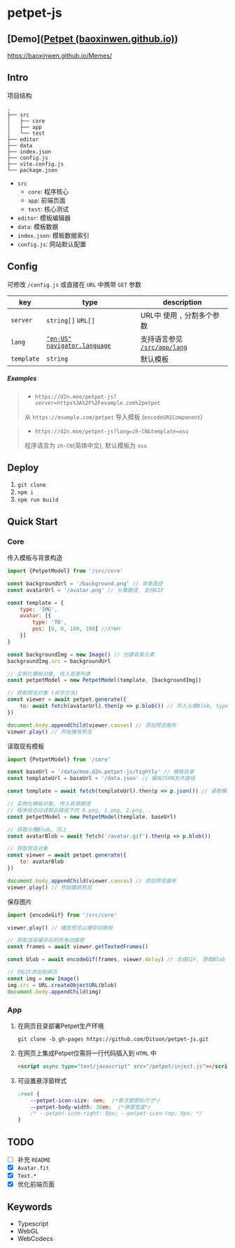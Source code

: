 # petpet-js

## [Demo]([Petpet (baoxinwen.github.io)](https://baoxinwen.github.io/Memes/))

https://baoxinwen.github.io/Memes/

## Intro

项目结构

```text
.
├── src
│   ├── core
│   ├── app
│   └── test
├── editor
├── data
├── index.json
├── config.js
├── vite.config.js
└── package.json
```

- `src`
    - `core`: 程序核心
    - `app`: 前端页面
    - `test`: 核心测试
- `editor`: 模板编辑器
- `data`: 模板数据
- `index.json`: 模板数据索引
- `config.js`: 网站默认配置

## Config

可修改 `/config.js` 或直接在 `URL` 中携带 `GET` 参数

| key        | type                                                                                                                                             | description                                      |
|------------|--------------------------------------------------------------------------------------------------------------------------------------------------|--------------------------------------------------|
| `server`   | `string[]` `URL[]`                                                                                                                               | URL中 使用 `,` 分割多个参数                               |
| `lang`     | [`"en-US"`](https://datatracker.ietf.org/doc/html/rfc5646) [`navigator.language`](https://developer.mozilla.org/docs/Web/API/Navigator/language) | 支持语言参见 [`/src/app/lang`](/src/app/lang/index.ts) |
| `template` | `string`                                                                                                                                         | 默认模板                                             |

##### Examples

> - `https://d2n.moe/petpet-js?server=https%3A%2F%2Fexample.com%2petpet`
>
> 从 `https://example.com/petpet` 导入模板 (`encodeURIComponent`)

> - `https://d2n.moe/petpet-js?lang=zh-CN&template=osu`
> 
> 程序语言为 `zh-CN`(简体中文), 默认模板为 `osu`

## Deploy

1. `git clone`
2. `npm i`
3. `npm run build`

## Quick Start

### Core

传入模板与背景构造

```javascript
import {PetpetModel} from '/src/core'

const backgroundUrl = '/background.png' // 背景路径
const avatarUrl = '/avatar.png' // 头像路径, 支持GIF

const template = {
    type: 'IMG',
    avatar: [{
        type: 'TO',
        pos: [0, 0, 100, 100] //XYWH
    }]
}

const backgroundImg = new Image() // 创建背景元素
backgroundImg.src = backgroundUrl

// 实例化模板对象, 传入背景列表
const petpetModel = new PetpetModel(template, [backgroundImg])

// 获取预览对象 (异步方法)
const viewer = await petpet.generate({
    to: await fetch(avatarUrl).then(p => p.blob()) // 传入头像Blob, type与模板中对应
})

document.body.appendChild(viewer.canvas) // 添加预览画布
viewer.play() // 开始播放预览
```

读取现有模板

```javascript
import {PetpetModel} from '/core'

const baseUrl = '/data/moe.d2n.petpet-js/tightly' // 模板目录
const templateUrl = baseUrl + '/data.json' // 模板JSON文件路径

const template = await fetch(templateUrl).then(p => p.json()) // 读取模板

// 实例化模板对象, 传入背景路径
// 程序会自动读取此路径下的 0.png, 1.png, 2.png...
const petpetModel = new PetpetModel(template, baseUrl)

// 获取头像Blob, 同上
const avatarBlob = await fetch('/avatar.gif').then(p => p.blob())

// 获取预览对象
const viewer = await petpet.generate({
    to: avatarBlob
})

document.body.appendChild(viewer.canvas) // 添加预览画布
viewer.play() // 开始播放预览
```

保存图片

```javascript
import {encodeGif} from '/src/core'

viewer.play() // 播放预览以缓存动画帧

// 获取渲染缓存后的所有动画帧
const frames = await viewer.getTextedFrames()

const blob = await encodeGif(frames, viewer.delay) // 合成GIF, 获取Blob

// 将GIF添加到网页
const img = new Image()
img.src = URL.createObjectURL(blob)
document.body.appendChild(img)
```

### App

1. 在网页目录部署Petpet生产环境

    ```shell
    git clone -b gh-pages https://github.com/Dituon/petpet-js.git
    ```

2. 在网页上集成Petpet仅需将一行代码插入到 `HTML` 中

    ```html
    <script async type="text/javascript" src="/petpet/inject.js"></script>
    ```

3. 可设置悬浮窗样式

    ```css
    :root {
        --petpet-icon-size: 4em;  /*悬浮窗图标尺寸*/
        --petpet-body-width: 30em;  /*弹窗宽度*/
        /* --petpet-icon-right: 8px; --petpet-icon-top: 8px; */
    }
    ```

## TODO

- [ ] 补充 `README`
- [x] `Avatar.fit`
- [x] `Text.*`
- [x] 优化前端页面

## Keywords

- Typescript
- WebGL
- WebCodecs